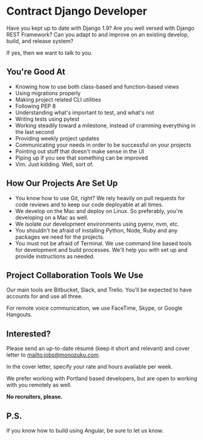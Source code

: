 <!--
Title: Contract Django Developer
Print Footer Left: %title
Print Footer Right: %page of %total ● %date, %time

-->

# Contract Django Developer

Have you kept up to date with Django 1.9? Are you well versed with Django REST Framework? Can you adapt to and improve on an existing develop, build, and release system?

If yes, then we want to talk to you.

## You're Good At

* Knowing how to use both class-based and function-based views
* Using migrations properly
* Making project related CLI utilities
* Following PEP 8
* Understanding what's important to test, and what's not
* Writing tests using pytest
* Working steadily toward a milestone, instead of cramming everything in the last second
* Providing weekly project updates
* Communicating your needs in order to be successful on your projects
* Pointing out stuff that doesn't make sense in the UI
* Piping up if you see that something can be improved
* Vim. Just kidding. Well, sort of.

## How Our Projects Are Set Up

* You know how to use Git, right? We rely heavily on pull requests for code reviews and to keep our code deployable at all times.
* We develop on the Mac and deploy on Linux. So preferably, you're developing on a Mac as well.
* We isolate our development environments using pyenv, nvm, etc.
* You shouldn't be afraid of installing Python, Node, Ruby and any packages we need for the projects.
* You must not be afraid of Terminal. We use command line based tools for development and build processes. We'll help you with set up and provide instructions as needed.

## Project Collaboration Tools We Use

Our main tools are Bitbucket, Slack, and Trello. You'll be expected to have
accounts for and use all three.

For remote voice communication, we use FaceTime, Skype, or Google Hangouts.

## Interested?

Please send an up-to-date résumé (keep it short and relevant) and cover letter to <mailto:jobs@monozuku.com>.

In the cover letter, specify your rate and hours available per week.

We prefer working with Portland based developers, but are open to working with you remotely as well.

**No recruiters, please.**

## P.S.

If you know how to build using Angular, be sure to let us know.
